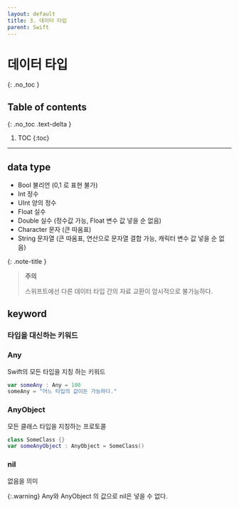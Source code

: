 ```yaml
---
layout: default
title: 3. 데이터 타입 
parent: Swift
---
```



# 데이터 타입 
{: .no_toc }

## Table of contents
{: .no_toc .text-delta }

1. TOC
{:toc}

---



## data type

- Bool 
불리언 (0,1 로 표현 불가)
- Int 
정수 
- UInt 
양의 정수 
- Float 
실수 
- Double 
실수 (정수값 가능, Float 변수 값 넣을 순 없음)
- Character 
문자 (큰 따옴표)
- String
문자열 (큰 따옴표, 연산으로 문자열 결합 가능, 캐릭터 변수 값 넣을 순 없음)

{: .note-title }
> **주의**
>
> 스위프트에선 다른 데이터 타입 간의 자료 교환이 암시적으로 불가능하다. 

## keyword

### 타입을 대신하는 키워드 

### Any
Swift의 모든 타입을 지칭 하는 키워드

```swift
var someAny : Any = 100
someAny = "어느 타입의 값이든 가능하다."
```

### AnyObject
모든 클래스 타입을 지칭하는 프로토콜

```swift
class SomeClass {}
var someAnyObject : AnyObject = SomeClass()
```


### nil
없음을 의미

{:.warning}
Any와 AnyObject 의 값으로 nil은 넣을 수 없다.



